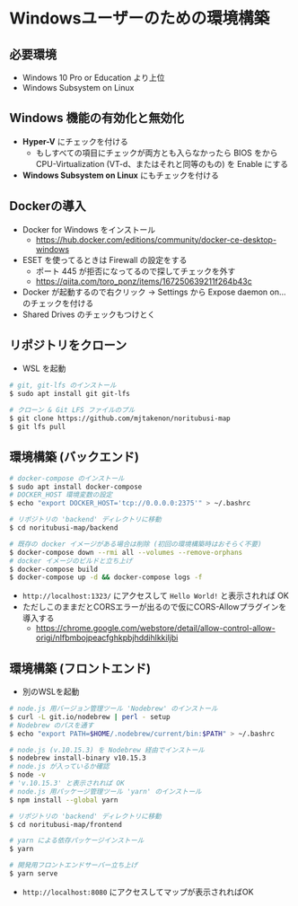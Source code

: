 # Windowsユーザーのための環境構築

## 必要環境
  * Windows 10 Pro or Education より上位
  * Windows Subsystem on Linux


## Windows 機能の有効化と無効化
* **Hyper-V** にチェックを付ける
  * もしすべての項目にチェックが両方とも入らなかったら BIOS をから CPU-Virtualization (VT-d、またはそれと同等のもの) を Enable にする
* **Windows Subsystem on Linux** にもチェックを付ける

## Dockerの導入

* Docker for Windows をインストール
	* https://hub.docker.com/editions/community/docker-ce-desktop-windows
* ESET を使ってるときは Firewall の設定をする
	* ポート 445 が拒否になってるので探してチェックを外す
	* https://qiita.com/toro_ponz/items/167250639211f264b43c
* Docker が起動するので右クリック → Settings から Expose daemon on... のチェックを付ける
* Shared Drives のチェックもつけとく

## リポジトリをクローン

* WSL を起動
```sh
# git, git-lfs のインストール
$ sudo apt install git git-lfs

# クローン & Git LFS ファイルのプル
$ git clone https://github.com/mjtakenon/noritubusi-map
$ git lfs pull
```

## 環境構築 (バックエンド)

```sh
# docker-compose のインストール
$ sudo apt install docker-compose
# DOCKER_HOST 環境変数の設定
$ echo "export DOCKER_HOST='tcp://0.0.0.0:2375'" > ~/.bashrc

# リポジトリの 'backend' ディレクトリに移動
$ cd noritubusi-map/backend

# 既存の docker イメージがある場合は削除 (初回の環境構築時はおそらく不要)
$ docker-compose down --rmi all --volumes --remove-orphans
# docker イメージのビルドと立ち上げ
$ docker-compose build
$ docker-compose up -d && docker-compose logs -f
```
* `http://localhost:1323/` にアクセスして `Hello World!` と表示されれば OK
* ただしこのままだとCORSエラーが出るので仮にCORS-Allowプラグインを導入する
  * https://chrome.google.com/webstore/detail/allow-control-allow-origi/nlfbmbojpeacfghkpbjhddihlkkiljbi

## 環境構築 (フロントエンド)

* 別のWSLを起動

```sh
# node.js 用バージョン管理ツール 'Nodebrew' のインストール
$ curl -L git.io/nodebrew | perl - setup
# Nodebrew のパスを通す
$ echo "export PATH=$HOME/.nodebrew/current/bin:$PATH" > ~/.bashrc

# node.js (v.10.15.3) を Nodebrew 経由でインストール
$ nodebrew install-binary v10.15.3
# node.js が入っているか確認
$ node -v
# 'v.10.15.3' と表示されれば OK
# node.js 用パッケージ管理ツール 'yarn' のインストール
$ npm install --global yarn

# リポジトリの 'backend' ディレクトリに移動
$ cd noritubusi-map/frontend

# yarn による依存パッケージインストール
$ yarn

# 開発用フロントエンドサーバー立ち上げ
$ yarn serve
```
* `http://localhost:8080` にアクセスしてマップが表示されればOK
